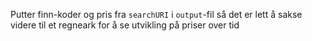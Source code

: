 Putter finn-koder og pris fra `searchURI` i `output`-fil så det er lett å sakse videre til et regneark for å se utvikling på priser over tid
